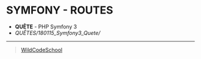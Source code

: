 # SYMFONY - ROUTES
- **QUÊTE** - PHP Symfony 3
- *QUÊTES/180115_Symfony3_Quete/*
----
> [WildCodeSchool](https://wildcodeschool.fr/)
